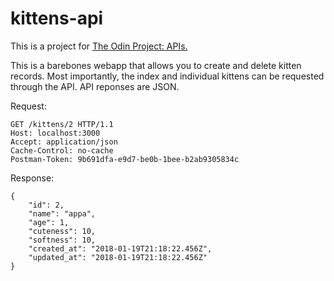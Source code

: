 # kittens-api

This is a project for [The Odin Project: APIs.](https://www.theodinproject.com/courses/ruby-on-rails/lessons/apis)

This is a barebones webapp that allows you to create and delete kitten records. Most importantly, the index and individual kittens can be requested through the API. API reponses are JSON.

Request:

```
GET /kittens/2 HTTP/1.1
Host: localhost:3000
Accept: application/json
Cache-Control: no-cache
Postman-Token: 9b691dfa-e9d7-be0b-1bee-b2ab9305834c
```

Response:

```
{
    "id": 2,
    "name": "appa",
    "age": 1,
    "cuteness": 10,
    "softness": 10,
    "created_at": "2018-01-19T21:18:22.456Z",
    "updated_at": "2018-01-19T21:18:22.456Z"
}
```